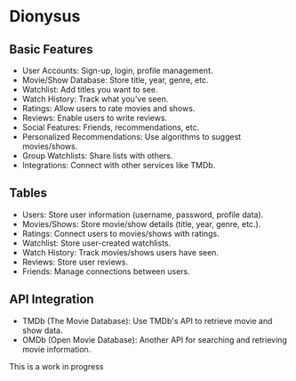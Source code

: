 # Dionysus

## Basic Features

- User Accounts: Sign-up, login, profile management.
- Movie/Show Database: Store title, year, genre, etc.
- Watchlist: Add titles you want to see.
- Watch History: Track what you've seen.
- Ratings: Allow users to rate movies and shows.
- Reviews: Enable users to write reviews.
- Social Features: Friends, recommendations, etc.
- Personalized Recommendations: Use algorithms to suggest movies/shows.
- Group Watchlists: Share lists with others.
- Integrations: Connect with other services like TMDb.

## Tables

- Users: Store user information (username, password, profile data).
- Movies/Shows: Store movie/show details (title, year, genre, etc.).
- Ratings: Connect users to movies/shows with ratings.
- Watchlist: Store user-created watchlists.
- Watch History: Track movies/shows users have seen.
- Reviews: Store user reviews.
- Friends: Manage connections between users.

## API Integration

- TMDb (The Movie Database): Use TMDb's API to retrieve movie and show data.
- OMDb (Open Movie Database): Another API for searching and retrieving movie information.

This is a work in progress